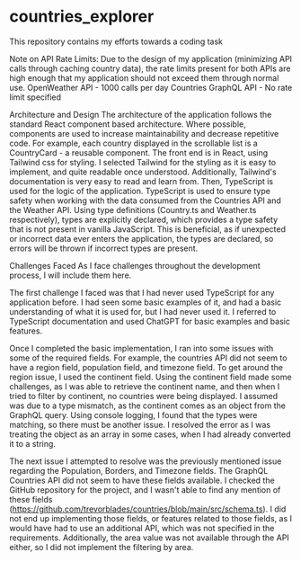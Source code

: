 # countries_explorer
This repository contains my efforts towards a coding task

Note on API Rate Limits:
Due to the design of my application (minimizing API calls through caching country data), the rate limits present for both APIs are high enough that my application should not exceed them through normal use.
OpenWeather API - 1000 calls per day
Countries GraphQL API - No rate limit specified

Architecture and Design
The architecture of the application follows the standard React component based architecture. Where possible, components are used to increase maintainability and decrease repetitive code.  For example, each country displayed in the scrollable list is a CountryCard -  a reusable component.  The front end is in React, using Tailwind css for styling.  I selected Tailwind for the styling as it is easy to implement, and quite readable once understood.  Additionally, Tailwind's documentation is very easy to read and learn from.  Then, TypeScript is used for the logic of the application.  TypeScript is used to ensure type safety when working with the data consumed from the Countries API and the Weather API. Using type definitions (Country.ts and Weather.ts respectively), types are explicitly declared, which provides a type safety that is not present in vanilla JavaScript.  This is beneficial, as if unexpected or incorrect data ever enters the application, the types are declared, so errors will be thrown if incorrect types are present.

Challenges Faced
As I face challenges throughout the development process, I will include them here.

The first challenge I faced was that I had never used TypeScript for any application before. I had seen some basic examples of it, and had a basic understanding of what it is used for, but I had never used it.  I referred to TypeScript documentation and used ChatGPT for basic examples and basic features.

Once I completed the basic implementation, I ran into some issues with some of the required fields.  For example, the countries API did not seem to have a region field, population field, and timezone field.  To get around the region issue, I used the continent field. Using the continent field made some challenges, as I was able to retrieve the continent name, and then when I tried to filter by continent, no countries were being displayed.  I assumed was due to a type mismatch, as the continent comes as an object from the GraphQL query.  Using console logging, I found that the types were matching, so there must be another issue.  I resolved the error as I was treating the object as an array in some cases, when I had already converted it to a string.

The next issue I attempted to resolve was the previously mentioned issue regarding the Population, Borders, and Timezone fields.  The GraphQL Countries API did not seem to have these fields available.  I checked the GitHub repository for the project, and I wasn't able to find any mention of these fields (https://github.com/trevorblades/countries/blob/main/src/schema.ts).  I did not end up implementing those fields, or features related to those fields, as I would have had to use an additional API, which was not specified in the requirements.  Additionally, the area value was not available through the API either, so I did not implement the filtering by area.